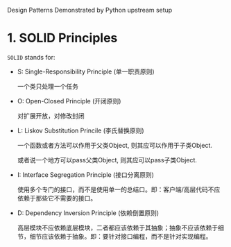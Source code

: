 Design Patterns Demonstrated by Python
upstream setup





# 1. SOLID Principles

`SOLID` stands for:

- S: Single-Responsibility Principle (单一职责原则)
  
  一个类只处理一个任务

- O: Open-Closed Principle (开闭原则)
  
  对扩展开放，对修改封闭

- L: Liskov Substitution Princile (李氏替换原则)
  
  一个函数或者方法可以作用于父类Object, 则其应可以作用于子类Object.
  
  或者说一个地方可以pass父类Object, 则其应可以pass子类Object.

- I: Interface Segregation Principle (接口分离原则)
  
  使用多个专门的接口，而不是使用单一的总结口。即：客户端/高层代码不应依赖于那些它不需要的接口。

- D: Dependency Inversion Principle (依赖倒置原则)
  
  高层模块不应依赖底层模块，二者都应该依赖于其抽象；抽象不应该依赖于细节，细节应该依赖于抽象。即：要针对接口编程，而不是针对实现编程。
